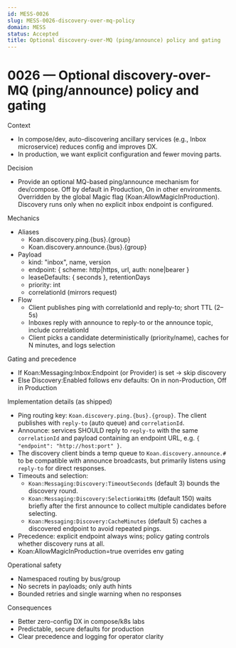 ```yaml
---
id: MESS-0026
slug: MESS-0026-discovery-over-mq-policy
domain: MESS
status: Accepted
title: Optional discovery-over-MQ (ping/announce) policy and gating
---
```

 
# 0026 — Optional discovery-over-MQ (ping/announce) policy and gating

Context
- In compose/dev, auto-discovering ancillary services (e.g., Inbox microservice) reduces config and improves DX.
- In production, we want explicit configuration and fewer moving parts.

Decision
- Provide an optional MQ-based ping/announce mechanism for dev/compose. Off by default in Production, On in other environments. Overridden by the global Magic flag (Koan:AllowMagicInProduction). Discovery runs only when no explicit inbox endpoint is configured.

Mechanics
- Aliases
  - Koan.discovery.ping.{bus}.{group}
  - Koan.discovery.announce.{bus}.{group}
- Payload
  - kind: "inbox", name, version
  - endpoint: { scheme: http|https, url, auth: none|bearer }
  - leaseDefaults: { seconds }, retentionDays
  - priority: int
  - correlationId (mirrors request)
- Flow
  - Client publishes ping with correlationId and reply-to; short TTL (2–5s)
  - Inboxes reply with announce to reply-to or the announce topic, include correlationId
  - Client picks a candidate deterministically (priority/name), caches for N minutes, and logs selection

Gating and precedence
- If Koan:Messaging:Inbox:Endpoint (or Provider) is set → skip discovery
- Else Discovery:Enabled follows env defaults: On in non-Production, Off in Production

Implementation details (as shipped)
- Ping routing key: `Koan.discovery.ping.{bus}.{group}`. The client publishes with `reply-to` (auto queue) and `correlationId`.
- Announce: services SHOULD reply to `reply-to` with the same `correlationId` and payload containing an endpoint URL, e.g. `{ "endpoint": "http://host:port" }`.
- The discovery client binds a temp queue to `Koan.discovery.announce.#` to be compatible with announce broadcasts, but primarily listens using `reply-to` for direct responses.
- Timeouts and selection:
  - `Koan:Messaging:Discovery:TimeoutSeconds` (default 3) bounds the discovery round.
  - `Koan:Messaging:Discovery:SelectionWaitMs` (default 150) waits briefly after the first announce to collect multiple candidates before selecting.
  - `Koan:Messaging:Discovery:CacheMinutes` (default 5) caches a discovered endpoint to avoid repeated pings.
- Precedence: explicit endpoint always wins; policy gating controls whether discovery runs at all.
- Koan:AllowMagicInProduction=true overrides env gating

Operational safety
- Namespaced routing by bus/group
- No secrets in payloads; only auth hints
- Bounded retries and single warning when no responses

Consequences
- Better zero-config DX in compose/k8s labs
- Predictable, secure defaults for production
- Clear precedence and logging for operator clarity
